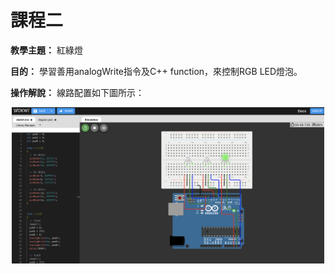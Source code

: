 # 課程二

**教學主題：** 紅綠燈
	
**目的：** 學習善用analogWrite指令及C++ function，來控制RGB LED燈泡。

**操作解說：** 線路配置如下圖所示：
<br>
<div align="center">
	<img src="./Wokwi截圖.png" alt="Editor" width="500">
</div>
<br>

